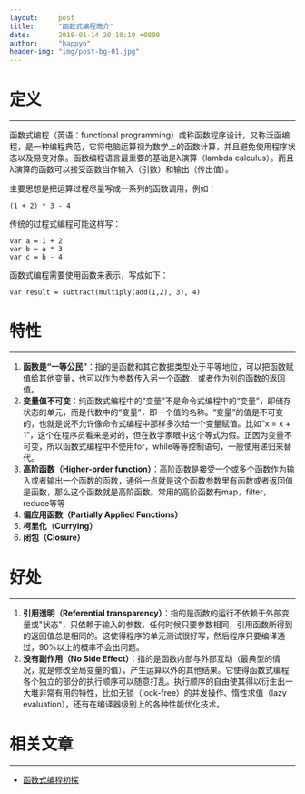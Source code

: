 ```yaml
---
layout:     post
title:      "函数式编程简介"
date:       2018-01-14 20:10:10 +0800
author:     "happyo"
header-img: "img/post-bg-01.jpg"
---
```


# 定义
---
函数式编程（英语：functional programming）或称函数程序设计，又称泛函编程，是一种编程典范，它将电脑运算视为数学上的函数计算，并且避免使用程序状态以及易变对象。函数编程语言最重要的基础是λ演算（lambda calculus）。而且λ演算的函数可以接受函数当作输入（引数）和输出（传出值）。

主要思想是把运算过程尽量写成一系列的函数调用，例如：

    (1 + 2) * 3 - 4

传统的过程式编程可能这样写：

    var a = 1 + 2
    var b = a * 3
    var c = b - 4

函数式编程需要使用函数来表示，写成如下：

    var result = subtract(multiply(add(1,2), 3), 4)

# 特性
---
1. **函数是“一等公民”**：指的是函数和其它数据类型处于平等地位，可以把函数赋值给其他变量，也可以作为参数传入另一个函数，或者作为别的函数的返回值。
2. **变量值不可变**：纯函数式编程中的“变量”不是命令式编程中的“变量”，即储存状态的单元，而是代数中的“变量”，即一个值的名称。“变量”的值是不可变的，也就是说不允许像命令式编程中那样多次给一个变量赋值。比如“x = x + 1”，这个在程序员看来是对的，但在数学家眼中这个等式为假。正因为变量不可变，所以函数式编程中不使用for，while等等控制语句，一般使用递归来替代。
3. **高阶函数（Higher-order function）**：高阶函数是接受一个或多个函数作为输入或者输出一个函数的函数，通俗一点就是这个函数参数里有函数或者返回值是函数，那么这个函数就是高阶函数。常用的高阶函数有map，filter，reduce等等
4. **偏应用函数（Partially Applied Functions）**
5. **柯里化（Currying）**
6. **闭包（Closure）**

# 好处
---
1. **引用透明（Referential transparency）**：指的是函数的运行不依赖于外部变量或"状态"，只依赖于输入的参数，任何时候只要参数相同，引用函数所得到的返回值总是相同的。这使得程序的单元测试很好写，然后程序只要编译通过，90%以上的概率不会出问题。
2. **没有副作用（No Side Effect）**：指的是函数内部与外部互动（最典型的情况，就是修改全局变量的值），产生运算以外的其他结果。它使得函数式编程各个独立的部分的执行顺序可以随意打乱。执行顺序的自由使其得以衍生出一大堆非常有用的特性，比如无锁（lock-free）的并发操作、惰性求值（lazy evaluation），还有在编译器级别上的各种性能优化技术。

# 相关文章
---
* [函数式编程初探](http://www.ruanyifeng.com/blog/2012/04/functional_programming.html)
